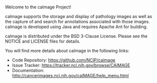 Welcome to the caImage Project!

caImage supports the storage and display of pathology images as well as the capture of and search for annotations associated with those images. caImage is developed using Java and requires Apache Ant for building.

caImage is distributed under the BSD 3-Clause License. Please see the NOTICE and LICENSE files for details.

You will find more details about caImage in the following links:

* Code Repository: https://github.com/NCIP/caimage
* Issue Tracker: https://tracker.nci.nih.gov/browse/CAIMAGE
* Documentation: http://cancerimages.nci.nih.gov/caIMAGE/help_menu.html

